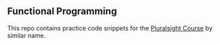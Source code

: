 Functional Programming
-----------------------

This repo contains practice code snippets for the [Pluralsight Course](https://app.pluralsight.com/library/courses/core-python-functions-functional-programming/table-of-contents) by similar name.

